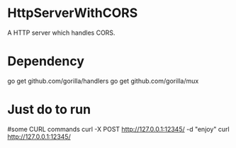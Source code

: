 # HttpServerWithCORS
A HTTP server which handles CORS.

# Dependency
go get github.com/gorilla/handlers
go get github.com/gorilla/mux

# Just do <go run main.go> to run

#some CURL commands
curl -X POST http://127.0.0.1:12345/ -d "enjoy"
curl http://127.0.0.1:12345/
